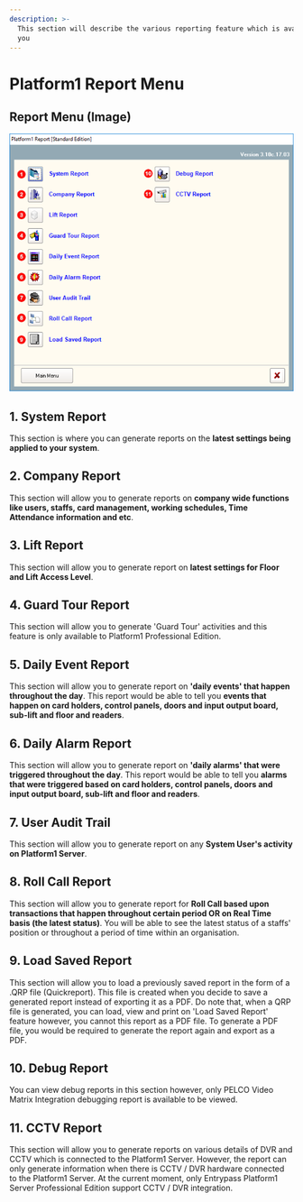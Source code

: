```yaml
---
description: >-
  This section will describe the various reporting feature which is available to
  you
---
```


# Platform1 Report Menu

## Report Menu \(Image\)

![](../../.gitbook/assets/untitled2%20%2829%29.png)

## 1. System Report

This section is where you can generate reports on the **latest settings being applied to your system**. 

## 2. Company Report

This section will allow you to generate reports on **company wide functions like users, staffs, card management, working schedules, Time Attendance information and etc**.

## 3. Lift Report

This section will allow you to generate report on **latest settings for Floor and Lift Access Level**.

## 4. Guard Tour Report

This section will allow you to generate 'Guard Tour' activities and this feature is only available to Platform1 Professional Edition.

## 5. Daily Event Report

This section will allow you to generate report on **'daily events' that happen throughout the day**. This report would be able to tell you **events that happen on card holders, control panels, doors and input output board, sub-lift and floor and readers**.

## 6. Daily Alarm Report

This section will allow you to generate report on **'daily alarms' that were triggered throughout the day**. This report would be able to tell you **alarms that were triggered based on card holders, control panels, doors and input output board, sub-lift and floor and readers**.

## 7. User Audit Trail

This section will allow you to generate report on any **System User's activity on Platform1 Server**. 

## 8. Roll Call Report

This section will allow you to generate report for **Roll Call based upon transactions that happen throughout certain period OR on Real Time basis \(the latest status\)**. You will be able to see the latest status of a staffs' position or throughout a period of time within an organisation. 

## 9. Load Saved Report

This section will allow you to load a previously saved report in the form of a .QRP file \(Quickreport\). This file is created when you decide to save a generated report instead of exporting it as a PDF. Do note that, when a QRP file is generated, you can load, view and print on 'Load Saved Report' feature however, you cannot this report as a PDF file. To generate a PDF file, you would be required to generate the report again and export as a PDF. 

## 10. Debug Report

You can view debug reports in this section however, only PELCO Video Matrix Integration debugging report is available to be viewed.

## 11. CCTV Report

This section will allow you to generate reports on various details of DVR and CCTV which is connected to the Platform1 Server. However, the report can only generate information when there is CCTV / DVR hardware connected to the Platform1 Server. At the current moment, only Entrypass Platform1 Server Professional Edition support CCTV / DVR integration. 

